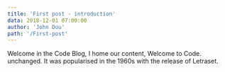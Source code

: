 ```yaml
---
title: 'First post - introduction'
data: 2018-12-01 07:00:00
author: 'John Dou'
path: '/First-post'
---
```


Welcome in the Code Blog, I home our content, Welcome to Code. unchanged. It was popularised in the 1960s with the release of Letraset.